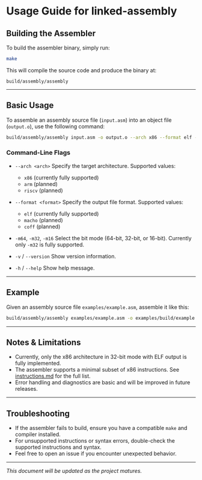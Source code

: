 # Usage Guide for linked-assembly

## Building the Assembler

To build the assembler binary, simply run:

```bash
make
````

This will compile the source code and produce the binary at:

```
build/assembly/assembly
```

---

## Basic Usage

To assemble an assembly source file (`input.asm`) into an object file (`output.o`), use the following command:

```bash
build/assembly/assembly input.asm -o output.o --arch x86 --format elf -m32
```

### Command-Line Flags

* `--arch <arch>`
  Specify the target architecture. Supported values:

  * `x86` (currently fully supported)
  * `arm` (planned)
  * `riscv` (planned)

* `--format <format>`
  Specify the output file format. Supported values:

  * `elf` (currently fully supported)
  * `macho` (planned)
  * `coff` (planned)

* `-m64`, `-m32`, `-m16`
  Select the bit mode (64-bit, 32-bit, or 16-bit). Currently only `-m32` is fully supported.

* `-v` / `--version`
  Show version information.

* `-h` / `--help`
  Show help message.

---

## Example

Given an assembly source file `examples/example.asm`, assemble it like this:

```bash
build/assembly/assembly examples/example.asm -o examples/build/example.o --arch x86 --format elf -m32
```

---

## Notes & Limitations

* Currently, only the x86 architecture in 32-bit mode with ELF output is fully implemented.
* The assembler supports a minimal subset of x86 instructions. See [instructions.md](instructions.md) for the full list.
* Error handling and diagnostics are basic and will be improved in future releases.

---

## Troubleshooting

* If the assembler fails to build, ensure you have a compatible `make` and compiler installed.
* For unsupported instructions or syntax errors, double-check the supported instructions and syntax.
* Feel free to open an issue if you encounter unexpected behavior.

---

*This document will be updated as the project matures.*